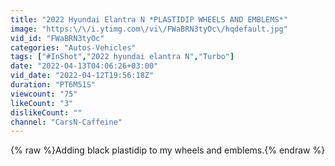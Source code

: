 ```yaml
---
title: "2022 Hyundai Elantra N *PLASTIDIP WHEELS AND EMBLEMS*"
image: "https:\/\/i.ytimg.com\/vi\/FWaBRN3tyOc\/hqdefault.jpg"
vid_id: "FWaBRN3tyOc"
categories: "Autos-Vehicles"
tags: ["#InShot","2022 hyundai elantra N","Turbo"]
date: "2022-04-13T04:06:26+03:00"
vid_date: "2022-04-12T19:56:18Z"
duration: "PT6M51S"
viewcount: "75"
likeCount: "3"
dislikeCount: ""
channel: "CarsN-Caffeine"
---
```

{% raw %}Adding black plastidip to my wheels and emblems.{% endraw %}
